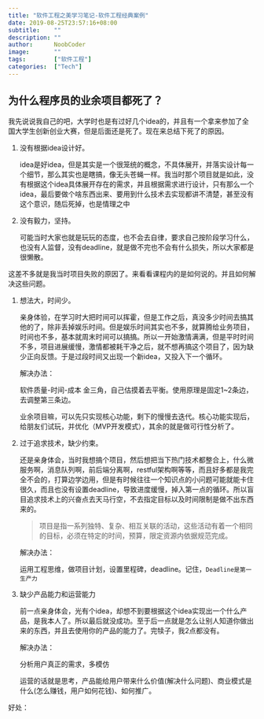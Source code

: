 ```yaml
---
title: "软件工程之美学习笔记-软件工程经典案例"
date: 2019-08-25T23:57:16+08:00
subtitle:    ""
description: ""
author:      NoobCoder
image:       ""
tags:        ["软件工程"]
categories:  ["Tech"]
---
```


## 为什么程序员的业余项目都死了？

我先说说我自己的吧，大学时也是有过好几个idea的，并且有一个拿来参加了全国大学生创新创业大赛，但是后面还是死了。现在来总结下死了的原因。

1. 没有根据idea设计好。

   ​	idea是好idea，但是其实是一个很笼统的概念，不具体展开，并落实设计每一个细节，那么其实也是瞎搞，像无头苍蝇一样。我当时那个项目就是如此，没有根据这个idea具体展开存在的需求，并且根据需求进行设计，只有那么一个idea，最后要做个啥东西出来、要用到什么技术去实现都讲不清楚，甚至没有这个意识，随后死掉，也是情理之中

2. 没有毅力，坚持。

   ​	可能当时大家也就是玩玩的态度，也不会去自律，要求自己按阶段学习什么，也没有人监督，没有deadline，就是做不完也不会有什么损失，所以大家都是很懒散。

这差不多就是我当时项目失败的原因了。来看看课程内的是如何说的。并且如何解决这些问题。

1. 想法大，时间少。

   ​	亲身体验，在学习时大把时间可以挥霍，但是工作之后，真没多少时间去搞其他的了，除非丢掉娱乐时间。但是娱乐时间其实也不多，就算腾给业务项目，时间也不多，基本就周末时间可以搞搞。所以一开始激情满满，但是平时时间不多，项目进展缓慢，激情都被耗干净之后，就不想再搞这个项目了，因为缺少正向反馈。于是过段时间又出现一个新idea，又投入下一个循环。

   解决办法：

   软件质量-时间-成本  金三角，自己估摸着去平衡。使用原理是固定1~2条边，去调整第三条边。

   业余项目嘛，可以先只实现核心功能，剩下的慢慢去迭代。核心功能实现后，给朋友们试玩，并优化（MVP开发模式），其余的就是做可行性分析了。

2. 过于追求技术，缺少约束。

   还是亲身体会，当时我想搞个项目，然后想把当下热门技术都整合上，什么微服务啊，消息队列啊，前后端分离啊，restful架构啊等等，而且好多都是我完全不会的，打算边学边用，但是有时候往往一个知识点的小问题可能就能卡住很久，而且也没有设置deadline，导致进度缓慢，掉入第一点的循环。所以盲目追求技术上的兴奋点去天马行空，不去指定目标以及时间限制是做不出东西来的。

   > 项目是指一系列独特、复杂、相互关联的活动，这些活动有着一个相同的目标，必须在特定的时间，预算，限定资源内依据规范完成。

   解决办法：

   运用工程思维，做项目计划，设置里程碑，deadline。记住，`Deadline是第一生产力`

3. 缺少产品能力和运营能力

   前一点亲身体会，光有个idea，却想不到要根据这个idea实现出一个什么产品，是我本人了。所以最后就没成功。至于后一点就是怎么让别人知道你做出来的东西，并且去使用你的产品的能力了。完犊子，我2点都没有。

   解决办法：

   分析用户真正的需求，多模仿

   运营的话就是思考，产品能给用户带来什么价值(解决什么问题)、商业模式是什么(怎么赚钱，用户如何花钱)、如何推广。

好处：

​	

